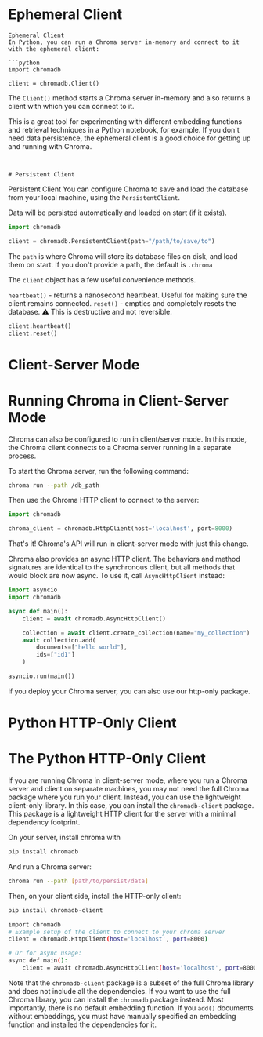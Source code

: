 # Ephemeral Client

```
Ephemeral Client
In Python, you can run a Chroma server in-memory and connect to it with the ephemeral client:

```python
import chromadb

client = chromadb.Client()
```

The `Client()` method starts a Chroma server in-memory and also returns a client with which you can connect to it.

This is a great tool for experimenting with different embedding functions and retrieval techniques in a Python notebook, for example. If you don't need data persistence, the ephemeral client is a good choice for getting up and running with Chroma.
```


# Persistent Client

```
Persistent Client
You can configure Chroma to save and load the database from your local machine, using the `PersistentClient`.

Data will be persisted automatically and loaded on start (if it exists).

```python
import chromadb

client = chromadb.PersistentClient(path="/path/to/save/to")
```

The `path` is where Chroma will store its database files on disk, and load them on start. If you don't provide a path, the default is `.chroma`

The `client` object has a few useful convenience methods.

`heartbeat()` - returns a nanosecond heartbeat. Useful for making sure the client remains connected.
`reset()` - empties and completely resets the database. ⚠️ This is destructive and not reversible.

```python
client.heartbeat()
client.reset()
```


# Client-Server Mode

Running Chroma in Client-Server Mode
=====================================

Chroma can also be configured to run in client/server mode. In this mode, the Chroma client connects to a Chroma server running in a separate process.

To start the Chroma server, run the following command:

```bash
chroma run --path /db_path
```

Then use the Chroma HTTP client to connect to the server:

```python
import chromadb

chroma_client = chromadb.HttpClient(host='localhost', port=8000)
```

That's it! Chroma's API will run in client-server mode with just this change.

Chroma also provides an async HTTP client. The behaviors and method signatures are identical to the synchronous client, but all methods that would block are now async. To use it, call `AsyncHttpClient` instead:

```python
import asyncio
import chromadb

async def main():
    client = await chromadb.AsyncHttpClient()

    collection = await client.create_collection(name="my_collection")
    await collection.add(
        documents=["hello world"],
        ids=["id1"]
    )

asyncio.run(main())
```

If you deploy your Chroma server, you can also use our http-only package.


# Python HTTP-Only Client

The Python HTTP-Only Client
============================

If you are running Chroma in client-server mode, where you run a Chroma server and client on separate machines, you may not need the full Chroma package where you run your client. Instead, you can use the lightweight client-only library. In this case, you can install the `chromadb-client` package. This package is a lightweight HTTP client for the server with a minimal dependency footprint.

On your server, install chroma with

```bash
pip install chromadb
```

And run a Chroma server:

```bash
chroma run --path [path/to/persist/data]
```

Then, on your client side, install the HTTP-only client:

```bash
pip install chromadb-client

import chromadb
# Example setup of the client to connect to your chroma server
client = chromadb.HttpClient(host='localhost', port=8000)

# Or for async usage:
async def main():
    client = await chromadb.AsyncHttpClient(host='localhost', port=8000)
```

Note that the `chromadb-client` package is a subset of the full Chroma library and does not include all the dependencies. If you want to use the full Chroma library, you can install the `chromadb` package instead. Most importantly, there is no default embedding function. If you `add()` documents without embeddings, you must have manually specified an embedding function and installed the dependencies for it.

